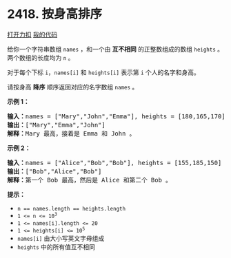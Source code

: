 # 2418. 按身高排序

[打开力扣](https://leetcode.cn/problems/sort-the-people) [我的代码](2418.sort_the_people.py)

给你一个字符串数组 <code>names</code> ，和一个由 <strong>互不相同</strong> 的正整数组成的数组 <code>heights</code> 。两个数组的长度均为 <code>n</code> 。

对于每个下标 <code>i</code>，<code>names[i]</code> 和 <code>heights[i]</code> 表示第 <code>i</code> 个人的名字和身高。

请按身高 <strong>降序</strong> 顺序返回对应的名字数组 <code>names</code> 。



<strong>示例 1：</strong>

<pre><strong>输入：</strong>names = ["Mary","John","Emma"], heights = [180,165,170]
<strong>输出：</strong>["Mary","Emma","John"]
<strong>解释：</strong>Mary 最高，接着是 Emma 和 John 。
</pre>

<strong>示例 2：</strong>

<pre><strong>输入：</strong>names = ["Alice","Bob","Bob"], heights = [155,185,150]
<strong>输出：</strong>["Bob","Alice","Bob"]
<strong>解释：</strong>第一个 Bob 最高，然后是 Alice 和第二个 Bob 。
</pre>



<strong>提示：</strong>

<ul>
	<li><code>n == names.length == heights.length</code></li>
	<li><code>1 <= n <= 10<sup>3</sup></code></li>
	<li><code>1 <= names[i].length <= 20</code></li>
	<li><code>1 <= heights[i] <= 10<sup>5</sup></code></li>
	<li><code>names[i]</code> 由大小写英文字母组成</li>
	<li><code>heights</code> 中的所有值互不相同</li>
</ul>
